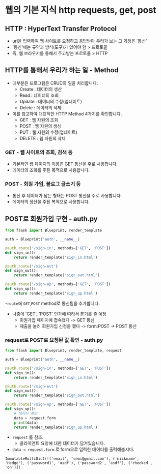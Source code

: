 # 웹의 기본 지식 http requests, get, post

## HTTP : HyperText Transfer Protocol
- url을 입력하여 웹 사이트를 요청하고 응답받아 우리가 보는 그 과정은 '통신'
- '통신'에는 규약과 방식(도구)가 있어야 함 > 프로토콜
- 즉, 웹 브라우저를 통해서 주고받는 프로토콜 > HTTP

## HTTP를 통해서 우리가 하는 일 - Method
- 대부분은 프로그램은 CRUD의 일을 처리합니다.
    - Create : 데이터의 생산
    - Read : 데이터의 조회
    - Update : 데이터의 수정(업데이트)
    - Delete : 데이터의 삭제
- 이를 참고하여 대표적인 HTTP Method 4가지를 확인합니다.
    - GET : 웹 자원의 조회
    - POST : 웹 자원의 생성
    - PUT : 웹 자원의 수정(업데이트)
    - DELETE : 웹 자원의 삭제

### GET - 웹 사이트의 조회, 검색 등
- 기본적인 웹 페이지의 이용은 GET 통신을 주로 사용합니다.
- 데이터의 조회를 주된 목적으로 사용합니다.

### POST - 회원 가입, 블로그 글쓰기 등
- 통신 후 데이터가 남는 형태는 POST 통신을 주로 사용합니다.
- 데이터의 생산을 주된 복적으로 사용합니다.


## POST로 회원가입 구현 - auth.py
```python
from flask import Blueprint, render_template

auth = Blueprint('auth', __name__)

@auth.route('/sign-in', methods=['GET', 'POST'])
def sign_in():
    return render_template('sign_in.html')

@auth.route('/sign-out')
def sign_out():
    return render_template('sign_out.html')

@auth.route('/sign-up', methods=['GET', 'POST'])
def sign_up():
    return render_template('sign_up.html')
```
-`route`에 `GET`,`POST` method로 통신됨을 추가합니다.
- 나중에 'GET', 'POST' 인가에 따라서 분기를 줄 예정
    - 회원가입 페이지에 접속했다 -> GET 통신
    - 제출을 눌러 회원가입 신청을 했다 -> form:POST -> POST 통신

### request로 POST로 요청된 값 확인 - auth.py
```python
from flask import Blueprint, render_template, request

auth = Blueprint('auth', __name__)

@auth.route('/sign-in', methods=['GET', 'POST'])
def sign_in():
    return render_template('sign_in.html')

@auth.route('/sign-out')
def sign_out():
    return render_template('sign_out.html')

@auth.route('/sign-up', methods=['GET', 'POST'])
def sign_up():
    # 데이터 확인
    data = request.form
    print(data)
    return render_template('sign_up.html')
```
- `request` 를 참조.
    - 클라이언트 요청에 대한 데이터가 담겨있습니다.
- `data = request.form` 로 form으로 입력한 데이터를 출력해봅시다.

```
ImmutableMultiDict([('email', 'semi@gmail.com'), ('nickname', 'Hedge'), ('password1', 'asdf'), ('password2', 'asdf'), ('checked', 'on')])
```